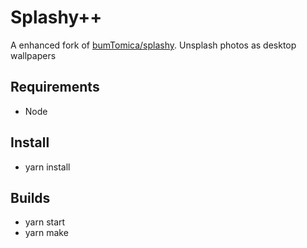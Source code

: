 # Splashy++
A enhanced fork of [bumTomica/splashy](http://splashy.art).
Unsplash photos as desktop wallpapers

## Requirements
- Node

## Install
- yarn install

## Builds
- yarn start
- yarn make